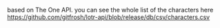 based on The One API.
you can see the whole list of the characters here https://github.com/gitfrosh/lotr-api/blob/release/db/csv/characters.csv
